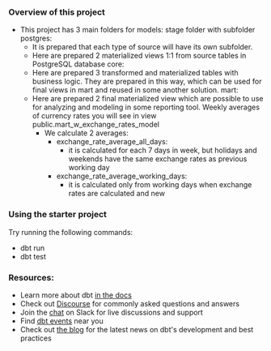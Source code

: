 ### Overview of this project
- This project has 3 main folders for models:
  stage folder with subfolder postgres:
   - It is prepared that each type of source will have its own subfolder.
   - Here are prepared 2 materialized views 1:1 from source tables in PostgreSQL database
  core:
   - Here are prepared 3 transformed and materialized tables with business logic.
     They are prepared in this way, which can be used for final views in mart and reused in
     some another solution.
  mart:
   - Here are prepared 2 final materialized view which are possible to use for analyzing
     and modeling in some reporting tool.
     Weekly averages of currency rates you will see in view public.mart_w_exchange_rates_model
     - We calculate 2 averages:
       - exchange_rate_average_all_days:
          - it is calculated for each 7 days in week, but holidays and weekends have the same
            exchange rates as previous working day
       - exchange_rate_average_working_days:
         - it is calculated only from working days when exchange rates are calculated and new


### Using the starter project
Try running the following commands:
- dbt run
- dbt test


### Resources:
- Learn more about dbt [in the docs](https://docs.getdbt.com/docs/introduction)
- Check out [Discourse](https://discourse.getdbt.com/) for commonly asked questions and answers
- Join the [chat](https://community.getdbt.com/) on Slack for live discussions and support
- Find [dbt events](https://events.getdbt.com) near you
- Check out [the blog](https://blog.getdbt.com/) for the latest news on dbt's development and best practices
